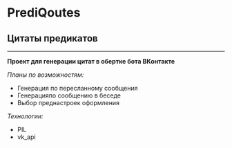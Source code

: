 # PrediQoutes
## Цитаты предикатов
***
**Проект для генерации цитат в обертке бота ВКонтакте**  

_Планы по возможностям:_  
- Генерация по пересланному сообщения
- Генерацияпо сообщению в беседе
- Выбор преднастроек оформления

_Технологии:_
- PIL
- vk_api